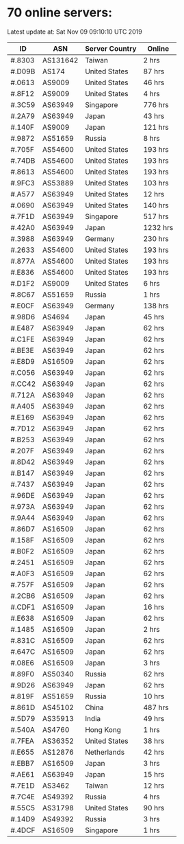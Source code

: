 # 70 online servers:

Latest update at: Sat Nov 09 09:10:10 UTC 2019

| ID | ASN | Server Country | Online |
| -- | --- | -------------- | ------ |
| #.8303 | AS131642 | Taiwan | 2 hrs |
| #.D09B | AS174 | United States | 87 hrs |
| #.0613 | AS9009 | United States | 46 hrs |
| #.8F12 | AS9009 | United States | 4 hrs |
| #.3C59 | AS63949 | Singapore | 776 hrs |
| #.2A79 | AS63949 | Japan | 43 hrs |
| #.140F | AS9009 | Japan | 121 hrs |
| #.9872 | AS51659 | Russia | 8 hrs |
| #.705F | AS54600 | United States | 193 hrs |
| #.74DB | AS54600 | United States | 193 hrs |
| #.8613 | AS54600 | United States | 193 hrs |
| #.9FC3 | AS53889 | United States | 103 hrs |
| #.A577 | AS63949 | United States | 12 hrs |
| #.0690 | AS63949 | United States | 140 hrs |
| #.7F1D | AS63949 | Singapore | 517 hrs |
| #.42A0 | AS63949 | Japan | 1232 hrs |
| #.3988 | AS63949 | Germany | 230 hrs |
| #.2633 | AS54600 | United States | 193 hrs |
| #.877A | AS54600 | United States | 193 hrs |
| #.E836 | AS54600 | United States | 193 hrs |
| #.D1F2 | AS9009 | United States | 6 hrs |
| #.8C67 | AS51659 | Russia | 1 hrs |
| #.E0CF | AS63949 | Germany | 138 hrs |
| #.98D6 | AS4694 | Japan | 45 hrs |
| #.E487 | AS63949 | Japan | 62 hrs |
| #.C1FE | AS63949 | Japan | 62 hrs |
| #.BE3E | AS63949 | Japan | 62 hrs |
| #.E8D9 | AS16509 | Japan | 62 hrs |
| #.C056 | AS63949 | Japan | 62 hrs |
| #.CC42 | AS63949 | Japan | 62 hrs |
| #.712A | AS63949 | Japan | 62 hrs |
| #.A405 | AS63949 | Japan | 62 hrs |
| #.E169 | AS63949 | Japan | 62 hrs |
| #.7D12 | AS63949 | Japan | 62 hrs |
| #.B253 | AS63949 | Japan | 62 hrs |
| #.207F | AS63949 | Japan | 62 hrs |
| #.8D42 | AS63949 | Japan | 62 hrs |
| #.B147 | AS63949 | Japan | 62 hrs |
| #.7437 | AS63949 | Japan | 62 hrs |
| #.96DE | AS63949 | Japan | 62 hrs |
| #.973A | AS63949 | Japan | 62 hrs |
| #.9A44 | AS63949 | Japan | 62 hrs |
| #.86D7 | AS16509 | Japan | 62 hrs |
| #.158F | AS16509 | Japan | 62 hrs |
| #.B0F2 | AS16509 | Japan | 62 hrs |
| #.2451 | AS16509 | Japan | 62 hrs |
| #.A0F3 | AS16509 | Japan | 62 hrs |
| #.757F | AS16509 | Japan | 62 hrs |
| #.2CB6 | AS16509 | Japan | 62 hrs |
| #.CDF1 | AS16509 | Japan | 16 hrs |
| #.E638 | AS16509 | Japan | 62 hrs |
| #.1485 | AS16509 | Japan | 2 hrs |
| #.831C | AS16509 | Japan | 62 hrs |
| #.647C | AS16509 | Japan | 62 hrs |
| #.08E6 | AS16509 | Japan | 3 hrs |
| #.89F0 | AS50340 | Russia | 62 hrs |
| #.9D26 | AS63949 | Japan | 62 hrs |
| #.819F | AS51659 | Russia | 10 hrs |
| #.861D | AS45102 | China | 487 hrs |
| #.5D79 | AS35913 | India | 49 hrs |
| #.540A | AS4760 | Hong Kong | 1 hrs |
| #.7FEA | AS36352 | United States | 38 hrs |
| #.E655 | AS12876 | Netherlands | 42 hrs |
| #.EBB7 | AS16509 | Japan | 3 hrs |
| #.AE61 | AS63949 | Japan | 15 hrs |
| #.7E1D | AS3462 | Taiwan | 12 hrs |
| #.7C4E | AS49392 | Russia | 4 hrs |
| #.55C5 | AS31798 | United States | 90 hrs |
| #.14D9 | AS49392 | Russia | 3 hrs |
| #.4DCF | AS16509 | Singapore | 1 hrs |

